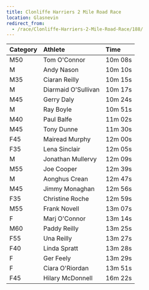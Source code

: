 ```yaml
---
title: Clonliffe Harriers 2 Mile Road Race
location: Glasnevin
redirect_from:
  - /race/Clonliffe-Harriers-2-Mile-Road-Race/188/
---
```


| Category | Athlete             | Time    |
|:---------|:--------------------|:--------|
| M50      | Tom O'Connor        | 10m 08s |
| M        | Andy Nason          | 10m 10s |
| M35      | Ciaran Reilly       | 10m 15s |
| M        | Diarmaid O'Sullivan | 10m 17s |
| M45      | Gerry Daly          | 10m 24s |
| M        | Ray Boyle           | 10m 51s |
| M40      | Paul Balfe          | 11m 02s |
| M45      | Tony Dunne          | 11m 30s |
| F45      | Mairead Murphy      | 12m 00s |
| F35      | Lena Sinclair       | 12m 05s |
| M        | Jonathan Mullervy   | 12m 09s |
| M55      | Joe Cooper          | 12m 39s |
| M        | Aonghus Crean       | 12m 47s |
| M45      | Jimmy Monaghan      | 12m 56s |
| F35      | Christine Roche     | 12m 59s |
| M55      | Frank Novell        | 13m 07s |
| F        | Marj O'Connor       | 13m 14s |
| M60      | Paddy Reilly        | 13m 25s |
| F55      | Una Reilly          | 13m 27s |
| F40      | Linda Spratt        | 13m 28s |
| F        | Ger Feely           | 13m 29s |
| F        | Ciara O'Riordan     | 13m 51s |
| F45      | Hilary McDonnell    | 16m 22s |
